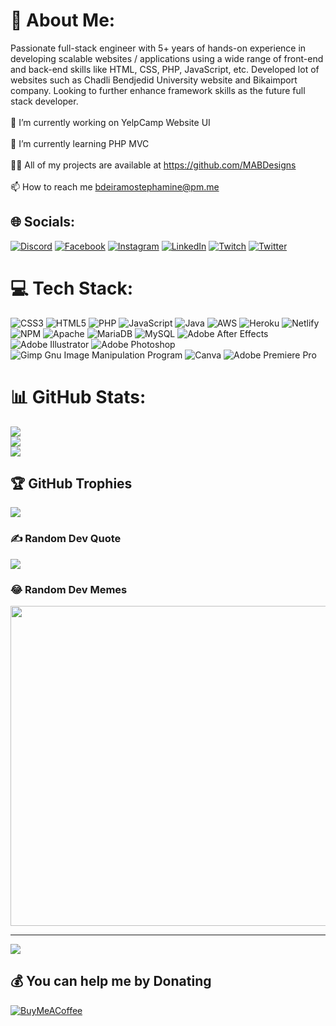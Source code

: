 # 💫 About Me:
Passionate full-stack engineer with 5+ years of hands-on experience in developing scalable websites / applications using a wide range of front-end and back-end skills like HTML, CSS, PHP, JavaScript, etc. Developed lot of websites such as Chadli Bendjedid University website and Bikaimport company. Looking to further enhance framework skills as the future full stack developer.<br><br>    🔭 I’m currently working on YelpCamp Website UI<br><br>    🌱 I’m currently learning PHP MVC<br><br>    👨‍💻 All of my projects are available at https://github.com/MABDesigns<br><br>    📫 How to reach me bdeiramostephamine@pm.me<br>


## 🌐 Socials:
[![Discord](https://img.shields.io/badge/Discord-%237289DA.svg?logo=discord&logoColor=white)](htttps://discord.gg/5tJjhTuqfF) [![Facebook](https://img.shields.io/badge/Facebook-%231877F2.svg?logo=Facebook&logoColor=white)](https://facebook.com/likeab0ss1) [![Instagram](https://img.shields.io/badge/Instagram-%23E4405F.svg?logo=Instagram&logoColor=white)](https://instagram.com/m4b_007) [![LinkedIn](https://img.shields.io/badge/LinkedIn-%230077B5.svg?logo=linkedin&logoColor=white)](https://linkedin.com/in/m4b007) [![Twitch](https://img.shields.io/badge/Twitch-%239146FF.svg?logo=Twitch&logoColor=white)](https://twitch.tv/xcreiz) [![Twitter](https://img.shields.io/badge/Twitter-%231DA1F2.svg?logo=Twitter&logoColor=white)](https://twitter.com/mbdeira) 

# 💻 Tech Stack:
![CSS3](https://img.shields.io/badge/css3-%231572B6.svg?style=for-the-badge&logo=css3&logoColor=white) ![HTML5](https://img.shields.io/badge/html5-%23E34F26.svg?style=for-the-badge&logo=html5&logoColor=white) ![PHP](https://img.shields.io/badge/php-%23777BB4.svg?style=for-the-badge&logo=php&logoColor=white) ![JavaScript](https://img.shields.io/badge/javascript-%23323330.svg?style=for-the-badge&logo=javascript&logoColor=%23F7DF1E) ![Java](https://img.shields.io/badge/java-%23ED8B00.svg?style=for-the-badge&logo=java&logoColor=white) ![AWS](https://img.shields.io/badge/AWS-%23FF9900.svg?style=for-the-badge&logo=amazon-aws&logoColor=white) ![Heroku](https://img.shields.io/badge/heroku-%23430098.svg?style=for-the-badge&logo=heroku&logoColor=white) ![Netlify](https://img.shields.io/badge/netlify-%23000000.svg?style=for-the-badge&logo=netlify&logoColor=#00C7B7) ![NPM](https://img.shields.io/badge/NPM-%23000000.svg?style=for-the-badge&logo=npm&logoColor=white) ![Apache](https://img.shields.io/badge/apache-%23D42029.svg?style=for-the-badge&logo=apache&logoColor=white) ![MariaDB](https://img.shields.io/badge/MariaDB-003545?style=for-the-badge&logo=mariadb&logoColor=white) ![MySQL](https://img.shields.io/badge/mysql-%2300f.svg?style=for-the-badge&logo=mysql&logoColor=white) ![Adobe After Effects](https://img.shields.io/badge/Adobe%20After%20Effects-9999FF.svg?style=for-the-badge&logo=Adobe%20After%20Effects&logoColor=white) ![Adobe Illustrator](https://img.shields.io/badge/adobeillustrator-%23FF9A00.svg?style=for-the-badge&logo=adobeillustrator&logoColor=white) ![Adobe Photoshop](https://img.shields.io/badge/adobephotoshop-%2331A8FF.svg?style=for-the-badge&logo=adobephotoshop&logoColor=white) ![Gimp Gnu Image Manipulation Program](https://img.shields.io/badge/Gimp-657D8B?style=for-the-badge&logo=gimp&logoColor=FFFFFF) ![Canva](https://img.shields.io/badge/Canva-%2300C4CC.svg?style=for-the-badge&logo=Canva&logoColor=white) ![Adobe Premiere Pro](https://img.shields.io/badge/Adobe%20Premiere%20Pro-9999FF.svg?style=for-the-badge&logo=Adobe%20Premiere%20Pro&logoColor=white)
# 📊 GitHub Stats:
![](https://github-readme-stats.vercel.app/api?username=mabdesigns&theme=dark&hide_border=false&include_all_commits=false&count_private=false)<br/>
![](https://github-readme-streak-stats.herokuapp.com/?user=mabdesigns&theme=dark&hide_border=false)<br/>
![](https://github-readme-stats.vercel.app/api/top-langs/?username=mabdesigns&theme=dark&hide_border=false&include_all_commits=false&count_private=false&layout=compact)

## 🏆 GitHub Trophies
![](https://github-profile-trophy.vercel.app/?username=mabdesigns&theme=darkhub&no-frame=false&no-bg=false&margin-w=4)

### ✍️ Random Dev Quote
![](https://quotes-github-readme.vercel.app/api?type=horizontal&theme=tokyonight)

### 😂 Random Dev Memes
<img src="https://random-memer.herokuapp.com/" width="512px"/>

---
[![](https://visitcount.itsvg.in/api?id=mabdesigns&icon=5&color=6)](https://visitcount.itsvg.in)

  ## 💰 You can help me by Donating
  [![BuyMeACoffee](https://img.shields.io/badge/Buy%20Me%20a%20Coffee-ffdd00?style=for-the-badge&logo=buy-me-a-coffee&logoColor=black)](https://buymeacoffee.com/m4bdesigns) 

  <!-- Proudly created with GPRM ( https://gprm.itsvg.in ) -->
  

